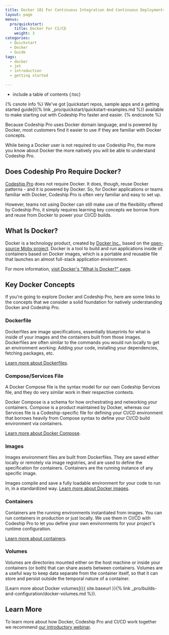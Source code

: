```yaml
---
title: Docker 101 For Continuous Integration And Continuous Deployments
layout: page
menus:
  pro/quickstart:
    title: Docker For CI/CD
    weight: 3
categories:
  - Quickstart
  - Docker
  - Guide
tags:
  - docker
  - jet
  - introduction
  - getting started

---
```


* include a table of contents
{:toc}

{% csnote info %}
We've got [quickstart repos, sample apps and a getting started guide]({% link _pro/quickstart/quickstart-examples.md %}) available to make starting out with Codeship Pro faster and easier.
{% endcsnote %}

Because Codeship Pro uses Docker domain language, and is powered by Docker, most customers find it easier to use if they are familiar with Docker concepts.

While being a Docker user is not required to use Codeship Pro, the more you know about Docker the more natively you will be able to understand Codeship Pro.

## Does Codeship Pro Require Docker?

[Codeship Pro](https://codeship.com/features/pro) does not require Docker. It does, though, reuse Docker patterns - and it is powered by Docker. So, for Docker applications or teams familiar with Docker, Codeship Pro is often very familiar and easy to set up.

However, teams not using Docker can still make use of the flexibility offered by Codeship Pro, it simply requires learning key concepts we borrow from and reuse from Docker to power your CI/CD builds.

## What Is Docker?

Docker is a technology product, created by [Docker Inc.](https://www.docker.com), based on the [open-source Moby project](https://mobyproject.org). Docker is a tool to build and run applications inside of containers based on Docker images, which is a portable and reusable file that launches an almost full-stack application environment.

For more information, [visit Docker's "What Is Docker?" page](https://www.docker.com/what-docker).

## Key Docker Concepts

If you're going to explore Docker and Codeship Pro, here are some links to the concepts that we consider a solid foundation for natively understanding Docker and Codeship Pro.

### Dockerfile

Dockerfiles are image specifications, essentially blueprints for what is inside of your images and the containers built from those images. Dockerfiles are often similar to the commands you would run locally to get an environment working: Adding your code, installing your dependencies, fetching packages, etc.

[Learn more about Dockerfiles](https://docs.docker.com/engine/reference/builder/).

### Compose/Services File

A Docker Compose file is the syntax model for our own  Codeship Services file, and they do very similar work in their respective contexts.

Docker Compose is a schema for how orchestrating and networking your containers. Compose is a product maintained by Docker, whereas our Services file is a Codeship-specific file for defining your CI/CD environment that borrows heavily from Compose syntax to define your CI/CD build environment via containers.

[Learn more about Docker Compose](https://docs.docker.com/compose/overview/).

### Images

Images environment files are built from Dockerfiles. They are saved either locally or remotely via image registries, and are used to define the specification for containers. Containers are the running instance of any specific image.

Images compile and save a fully loadable environment for your code to run in, in a standardized way. [Learn more about Docker images](https://docs.docker.com/glossary/?term=image).

### Containers

Containers are the running environments instantiated from  images. You can run containers in production or just locally. We  use them in CI/CD with Codeship Pro to let you define your own environments for your project's runtime configuration.

[Learn more about containers](https://www.docker.com/what-container).

### Volumes

Volumes are directories mounted either on the host machine or inside your containers (or both) that can share assets between containers. Volumes are a useful way to keep data separate from the container itself, so that it can store and persist outside the temporal nature of a container.

[Learn more about Docker volumes]({{ site.baseurl }}{% link _pro/builds-and-configuration/docker-volumes.md %}).

## Learn More

To learn more about how Docker, Codeship Pro and CI/CD work together we recommend [our introductory webinar](https://resources.codeship.com/webinars/thank-you-video-an-introduction-to-ci-cd-with-docker-best-practices).
